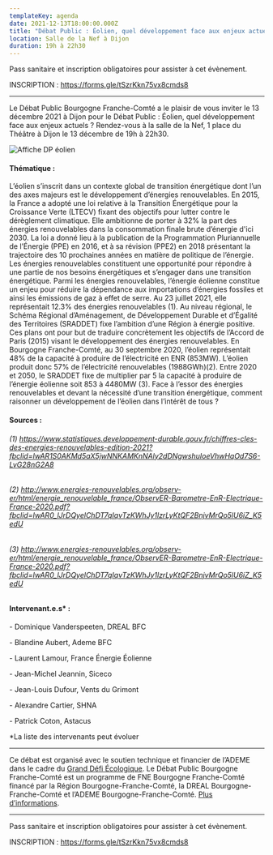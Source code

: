 ```yaml
---
templateKey: agenda
date: 2021-12-13T18:00:00.000Z
title: "Débat Public : Éolien, quel développement face aux enjeux actuels ?"
location: Salle de la Nef à Dijon
duration: 19h à 22h30
---
```

<!--StartFragment-->

Pass sanitaire et inscription obligatoires pour assister à cet évènement.

INSCRIPTION : <https://forms.gle/tSzrKkn75vx8cmds8>

- - -

Le Débat Public Bourgogne Franche-Comté a le plaisir de vous inviter le 13 décembre 2021 à Dijon pour le Débat Public : Éolien, quel développement face aux enjeux actuels ?
Rendez-vous à la salle de la Nef, 1 place du Théâtre à Dijon le 13 décembre de 19h à 22h30.

![Affiche DP éolien](/img/2021_affiche-dp-bfc_éolien_400px.jpg#img-center "Affiche DP éolien")

#### Thématique :

L’éolien s’inscrit dans un contexte global de transition énergétique dont l’un des axes majeurs est le développement d’énergies renouvelables. En 2015, la France a adopté une loi relative à la Transition Énergétique pour la Croissance Verte (LTECV) fixant des objectifs pour lutter contre le dérèglement climatique. Elle ambitionne de porter à 32% la part des énergies renouvelables dans la consommation finale brute d’énergie d'ici 2030. La loi a donné lieu à la publication de la Programmation Pluriannuelle de l’Énergie (PPE) en 2016, et à sa révision (PPE2) en 2018 présentant la trajectoire des 10 prochaines années en matière de politique de l’énergie. Les énergies renouvelables constituent une opportunité pour répondre à une partie de nos besoins énergétiques et s’engager dans une transition énergétique. Parmi les énergies renouvelables, l’énergie éolienne constitue un enjeu pour réduire la dépendance aux importations d’énergies fossiles et ainsi les émissions de gaz à effet de serre. Au 23 juillet 2021, elle représentait 12.3% des énergies renouvelables (1).
Au niveau régional, le Schéma Régional d’Aménagement, de Développement Durable et d’Égalité des Territoires (SRADDET) fixe l’ambition d’une Région à énergie positive. Ces plans ont pour but de traduire concrètement les objectifs de l’Accord de Paris (2015) visant le développement des énergies renouvelables. En Bourgogne Franche-Comté, au 30 septembre 2020, l’éolien représentait 48% de la capacité à produire de l’électricité en ENR (853MW). L’éolien produit donc 57% de l’électricité renouvelables (1988GWh)(2). Entre 2020 et 2050, le SRADDET fixe de multiplier par 5 la capacité à produire de l’énergie éolienne soit 853 à 4480MW (3).
Face à l’essor des énergies renouvelables et devant la nécessité d’une transition énergétique, comment raisonner un développement de l’éolien dans l’intérêt de tous ?

#### Sources :

###### (1) <https://www.statistiques.developpement-durable.gouv.fr/chiffres-cles-des-energies-renouvelables-edition-2021?fbclid=IwAR1S0AKMd5aX5jwNNKAMKnNAly2dDNgwshuIoeVhwHqOd7S6-LvG28nG2A8>

###### (2) <http://www.energies-renouvelables.org/observ-er/html/energie_renouvelable_france/ObservER-Barometre-EnR-Electrique-France-2020.pdf?fbclid=IwAR0_lJrDQyelChDT7qIqvTzKWhJy1lzrLyKtQF2BnjvMrQo5lU6iZ_K5edU>

###### (3) <http://www.energies-renouvelables.org/observ-er/html/energie_renouvelable_france/ObservER-Barometre-EnR-Electrique-France-2020.pdf?fbclid=IwAR0_lJrDQyelChDT7qIqvTzKWhJy1lzrLyKtQF2BnjvMrQo5lU6iZ_K5edU>

#### Intervenant.e.s* :

\- Dominique Vanderspeeten, DREAL BFC

\- Blandine Aubert, Ademe BFC

\- Laurent Lamour, France Énergie Éolienne

\- Jean-Michel Jeannin, Siceco

\- Jean-Louis Dufour, Vents du Grimont

\- Alexandre Cartier, SHNA

\- Patrick Coton, Astacus

\*La liste des intervenants peut évoluer

- - -

Ce débat est organisé avec le soutien technique et financier de l’ADEME dans le cadre du [Grand Défi Écologique](https://www.legranddefiecologique.ademe.fr/). Le Débat Public Bourgogne Franche-Comté est un programme de FNE Bourgogne Franche-Comté financé par la Région Bourgogne-Franche-Comté, la DREAL Bourgogne-Franche-Comté et l’ADEME Bourgogne-Franche-Comté. [Plus d’informations](https://www.fne-bfc.fr/nos.../programmes/d%C3%A9bat-public/).

- - -

Pass sanitaire et inscription obligatoires pour assister à cet évènement.

INSCRIPTION : <https://forms.gle/tSzrKkn75vx8cmds8>

<!--EndFragment-->